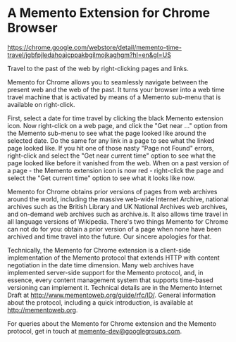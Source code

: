 A Memento Extension for Chrome Browser
======================================

https://chrome.google.com/webstore/detail/memento-time-travel/jgbfpjledahoajcppakbgilmojkaghgm?hl=en&gl=US

Travel to the past of the web by right-clicking pages and links.

Memento for Chrome allows you to seamlessly navigate between the present web and the web of the past. It turns your browser into a web time travel machine that is activated by means of a Memento sub-menu that is available on right-click.

First, select a date for time travel by clicking the black Memento extension icon. Now right-click on a web page, and click the "Get near …" option from the Memento sub-menu to see what the page looked like around the selected date. Do the same for any link in a page to see what the linked page looked like. If you hit one of those nasty "Page not Found" errors, right-click and select the "Get near current time" option to see what the page looked like before it vanished from the web. When on a past version of a page - the Memento extension icon is now red - right-click the page and select the "Get current time" option to see what it looks like now.

Memento for Chrome obtains prior versions of pages from web archives around the world, including the massive web-wide Internet Archive, national archives such as the British Library and UK National Archives web archives, and on-demand web archives such as archive.is. It also allows time travel in all language versions of Wikipedia. There's two things Memento for Chrome can not do for you: obtain a prior version of a page when none have been archived and time travel into the future. Our sincere apologies for that.

Technically, the Memento for Chrome extension is a client-side implementation of the Memento protocol that extends HTTP with content negotiation in the date time dimension. Many web archives have implemented server-side support for the Memento protocol, and, in essence, every content management system that supports time-based versioning can implement it. Technical details are in the Memento Internet Draft at http://www.mementoweb.org/guide/rfc/ID/. General information about the protocol, including a quick introduction, is available at http://mementoweb.org.

For queries about the Memento for Chrome extension and the Memento protocol, get in touch at memento-dev@googlegroups.com.
